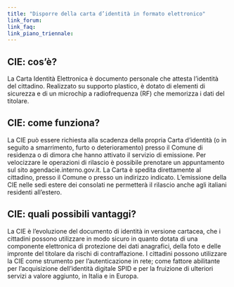 ```yaml
---
title: "Disporre della carta d’identità in formato elettronico"
link_forum:
link_faq:
link_piano_triennale:
---
```


## CIE: cos’è?

La Carta Identità Elettronica è documento personale che attesta l’identità del
cittadino. Realizzato su supporto plastico, è dotato di elementi di sicurezza e
di un microchip a radiofrequenza (RF) che memorizza i dati del titolare.

## CIE: come funziona?

La CIE può essere richiesta alla scadenza della propria Carta d’identità (o in
seguito a smarrimento, furto o deterioramento) presso il Comune di residenza o
di dimora che hanno attivato il servizio di emissione. Per velocizzare le
operazioni di rilascio è possibile prenotare un appuntamento sul sito
agendacie.interno.gov.it. La Carta è spedita direttamente al cittadino, presso
il Comune o presso un indirizzo indicato. L’emissione della CIE nelle sedi
estere dei consolati ne permetterà il rilascio anche agli italiani residenti
all’estero.

## CIE: quali possibili vantaggi?

La CIE è l’evoluzione del documento di identità in versione cartacea, che i
cittadini possono utilizzare in modo sicuro in quanto dotata di una componente
elettronica di protezione dei dati anagrafici, della foto e delle impronte del
titolare da rischi di contraffazione. I cittadini possono utilizzare la CIE come
strumento per l’autenticazione in rete; come fattore abilitante per
l’acquisizione dell’identità digitale SPID e per la fruizione di ulteriori
servizi a valore aggiunto, in Italia e in Europa.

